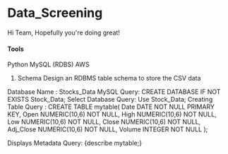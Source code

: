 # Data_Screening
Hi Team, Hopefully you're doing great!

<h4>Tools</h4>
Python
MySQL (RDBS)
AWS


1. Schema
Design an RDBMS table schema to store the CSV data

Database Name : Stocks_Data
MySQL Query: CREATE DATABASE IF NOT EXISTS Stock_Data; 
Select Database Query: Use Stock_Data;
Creating Table Query : 
CREATE TABLE mytable(
   Date DATE NOT NULL PRIMARY KEY,
   Open NUMERIC(10,6) NOT NULL,
   High NUMERIC(10,6) NOT NULL,
   Low  NUMERIC(10,6) NOT NULL,
   Close NUMERIC(10,6) NOT NULL,
   Adj_Close NUMERIC(10,6) NOT NULL,
   Volume INTEGER  NOT NULL
);

Displays Metadata Query: {describe mytable;}
